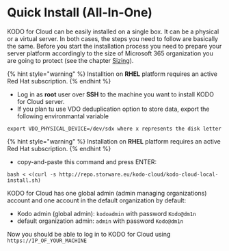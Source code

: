 # Quick Install \(All-In-One\)

KODO for Cloud can be easily installed on a single box. It can be a physical or a virtual server. In both cases, the steps you need to follow are basically the same. Before you start the installation process you need to prepare your server platform accordingly to the size of Microsoft 365 organization you are going to protect \(see the chapter [Sizing](../planning/sizing/)\).

{% hint style="warning" %}
Installtion on **RHEL** platform requires an active Red Hat subscription.
{% endhint %}

* Log in as **root** user over **SSH** to the machine you want to install KODO for Cloud server.
* If you plan tu use VDO deduplication option to store data, export the following environmantal variable

```text
export VDO_PHYSICAL_DEVICE=/dev/sdx where x represents the disk letter
```

{% hint style="warning" %}
Installation on **RHEL** platform requires an active Red Hat subscription.
{% endhint %}

* copy-and-paste this command and press ENTER:

```text
bash < <(curl -s http://repo.storware.eu/kodo-cloud/kodo-cloud-local-install.sh)
```



KODO for Cloud has one global admin \(admin managing organizations\) account and  one account in the default organization by default:

* Kodo admin \(global admin\): `kodoadmin` with password `Kodo@dm1n` 
* default organization admin: `admin` with password `Kodo@dm1n`

Now you should be able to log in to KODO for Cloud using `https://IP_OF_YOUR_MACHINE`



